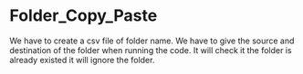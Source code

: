 # Folder_Copy_Paste
We have to create a csv file of folder name.
We have to give the source and destination of the folder when running the code.
It will check it the folder is already existed it will ignore the folder.
